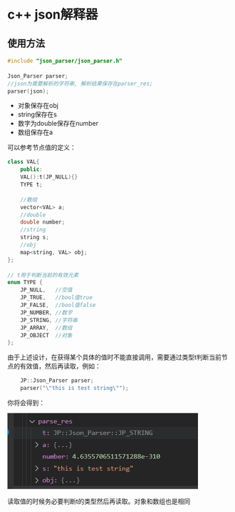 # c++ json解释器
## 使用方法

```c++
#include "json_parser/json_parser.h"

Json_Parser parser;
//json为需要解析的字符串, 解析结果保存在parser_res;
parser(json);
```
- 对象保存在obj
- string保存在s
- 数字为double保存在number
- 数组保存在a

可以参考节点值的定义：
```c++
class VAL{
    public:
    VAL():t(JP_NULL){}
    TYPE t;
    
    //数组
    vector<VAL> a;
    //double
    double number;
    //string
    string s;
    //obj
    map<string, VAL> obj;
};

// t用于判断当前的有效元素
enum TYPE {
    JP_NULL,   //空值
    JP_TRUE,   //bool值true            
    JP_FALSE,  //bool值false
    JP_NUMBER, //数字
    JP_STRING, //字符串
    JP_ARRAY,  //数组
    JP_OBJECT  //对象
};
```
由于上述设计，在获得某个具体的值时不能直接调用，需要通过类型t判断当前节点的有效值，然后再读取，例如：
```c++
    JP::Json_Parser parser;
    parser("\"this is test string\"");
```
你将会得到：

![alt](/images/parser_res.jpg)

读取值的时候务必要判断t的类型然后再读取。对象和数组也是相同
